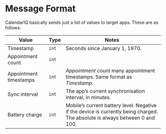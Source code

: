 # Message Format

CalendarIQ basically sends just a list of values to target apps. These are as follows:

| Value                  | Type  | Notes                                                        |
| ---------------------- | ----- | ------------------------------------------------------------ |
| Timestamp              | `int` | Seconds since January 1, 1970.                               |
| Appointment count      | `int` |                                                              |
| Appointment timestamps | `int` | _Appointment count_ many appointment timestamps. Same format as _Timestamp_. |
| Sync interval          | `int` | The app’s current synchronisation interval, in minutes.      |
| Battery charge         | `int` | Mobile’s current battery level. Negative if the device is currently being charged. The absolute is always between 0 and 100. |

